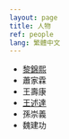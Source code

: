 ```yaml
---
layout: page
title: 人物
ref: people
lang: 繁體中文
---
```


<ul>
    <li><a href="https://zh.wikipedia.org/wiki/%E9%BB%8E%E9%94%A6%E7%86%99">黎錦熙</a></li>
    <li>蕭家霖</li>
    <li>王壽康</li>
    <li><a href="wangshuda_zh.pdf">王述達</a></li>
    <li>孫崇義</li>
    <li>魏建功</li>
</ul>

